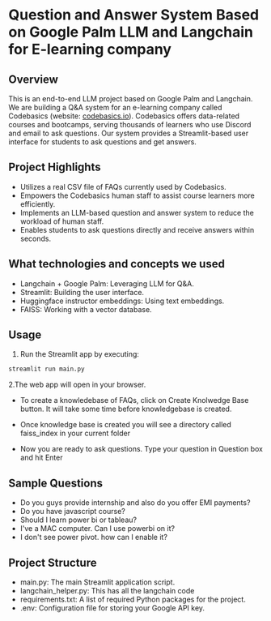# Question and Answer System Based on Google Palm LLM and Langchain for E-learning company  



## Overview

This is an end-to-end LLM project based on Google Palm and Langchain. We are building a Q&A system for an e-learning company called Codebasics (website: [codebasics.io](https://codebasics.io)). Codebasics offers data-related courses and bootcamps, serving thousands of learners who use Discord and email to ask questions. Our system provides a Streamlit-based user interface for students to ask questions and get answers.

## Project Highlights

- Utilizes a real CSV file of FAQs currently used by Codebasics.
- Empowers the Codebasics human staff to assist course learners more efficiently.
- Implements an LLM-based question and answer system to reduce the workload of human staff.
- Enables students to ask questions directly and receive answers within seconds.

## What technologies and concepts we used



- Langchain + Google Palm: Leveraging LLM for Q&A.
- Streamlit: Building the user interface.
- Huggingface instructor embeddings: Using text embeddings.
- FAISS: Working with a vector database.

## Usage

1. Run the Streamlit app by executing:
```bash
streamlit run main.py

```

2.The web app will open in your browser.

- To create a knowledebase of FAQs, click on Create Knolwedge Base button. It will take some time before knowledgebase is created.

- Once knowledge base is created you will see a directory called faiss_index in your current folder

- Now you are ready to ask questions. Type your question in Question box and hit Enter
## Sample Questions
  - Do you guys provide internship and also do you offer EMI payments?
  - Do you have javascript course?
  - Should I learn power bi or tableau?
  - I've a MAC computer. Can I use powerbi on it?
  - I don't see power pivot. how can I enable it?

## Project Structure

- main.py: The main Streamlit application script.
- langchain_helper.py: This has all the langchain code
- requirements.txt: A list of required Python packages for the project.
- .env: Configuration file for storing your Google API key.
